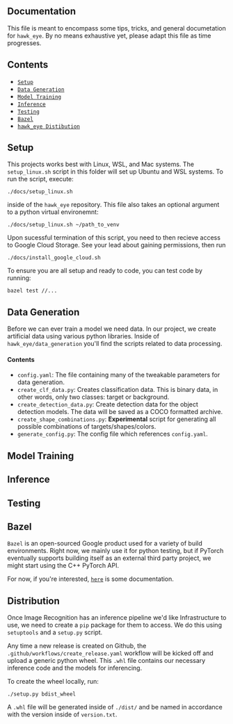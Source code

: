 ## Documentation
This file is meant to encompass some tips, tricks, and general documetation for
`hawk_eye`. By no means exhaustive yet, please adapt this file as time progresses.


## Contents

* [`Setup`](#setup)
* [`Data Generation`](#data-generation)
* [`Model Training`](#model-training)
* [`Inference`](#inference)
* [`Testing`](#testing)
* [`Bazel`](#bazel)
* [`hawk_eye Distibution`](#distribution)

## Setup
This projects works best with Linux, WSL, and Mac systems. The `setup_linux.sh` script
in this folder will set up Ubuntu and WSL systems. To run the script, execute:

```
./docs/setup_linux.sh
```

inside of the `hawk_eye` repository. This file also takes an optional argument to a python
virtual environemnt:

```
./docs/setup_linux.sh ~/path_to_venv
```

Upon sucessful termination of this script, you need to then recieve access to Google
Cloud Storage. See your lead about gaining permissions, then run

```
./docs/install_google_cloud.sh
```

To ensure you are all setup and ready to code, you can test code by running:

```
bazel test //...
```

## Data Generation

Before we can ever train a model we need data. In our project, we create artificial data
using various python libraries. Inside of `hawk_eye/data_generation` you'll find the
scripts related to data processing.

#### Contents
* `config.yaml`: The file containing many of the tweakable parameters for data
generation.
* `create_clf_data.py`: Creates classification data. This is binary data, in other words,
only two classes: target or background.
* `create_detection_data.py`: Create detection data for the object detection models.
The data will be saved as a COCO formatted archive.
* `create_shape_combinations.py`: **Experimental** script for generating all possible combinations of targets/shapes/colors.
* `generate_config.py`: The config file which references `config.yaml`.

## Model Training

## Inference

## Testing

## Bazel

`Bazel` is an open-sourced Google product used for a variety of build environments. Right
now, we mainly use it for python testing, but if PyTorch eventually supports building
itself as an external third party project, we might start using the C++ PyTorch API.

For now, if you're interested,
[`here`](https://docs.bazel.build/versions/master/user-manual.html)
is some documentation.

## Distribution

Once Image Recognition has an inference pipeline we'd like Infrastructure to use, we need
to create a `pip` package for them to access. We do this using `setuptools` and a
`setup.py` script.

Any time a new release is created on Github, the `.github/workflows/create_release.yaml`
workflow will be kicked off and upload a generic python wheel. This `.whl` file contains
our necessary inference code and the models for inferencing.

To create the wheel locally, run:

```
./setup.py bdist_wheel
```

A `.whl` file will be generated inside of `./dist/` and be named in accordance with the
version inside of `version.txt`.
